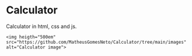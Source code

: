 # Calculator
Calculator in html, css and js.

    <img heigth="500em" src="https://github.com/MatheusGomesNeto/Calculator/tree/main/images" alt="Calculator image">
